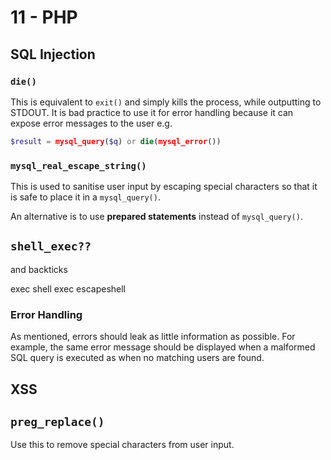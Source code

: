 # 11 - PHP

## SQL Injection

### `die()`

This is equivalent to `exit()` and simply kills the process, while outputting to STDOUT. It is bad practice to use it for error handling because it can expose error messages to the user e.g.
```php
$result = mysql_query($q) or die(mysql_error())
```

### `mysql_real_escape_string()`

This is used to sanitise user input by escaping special characters so that it is safe to place it in a `mysql_query()`.

An alternative is to use **prepared statements** instead of `mysql_query()`.

## `shell_exec??`

and backticks

exec shell exec escapeshell

### Error Handling

As mentioned, errors should leak as little information as possible. For example, the same error message should be displayed when a malformed SQL query is executed as when no matching users are found.

## XSS

## `preg_replace()`

Use this to remove special characters from user input.